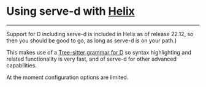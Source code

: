 # Using serve-d with [Helix][1]
---

Support for D including serve-d is included in Helix as of release 22.12, so
then you should be good to go, as long as serve-d is on your path.)

This makes use of a [Tree-sitter grammar for D][2] so syntax highlighting and
related functionality is very fast, and of serve-d for other advanced capabilities.

At the moment configuration options are limited.

[1]: https://helix-editor.com "Helix Web Site"
[2]: https://github.com/gdamore/tree-sitter-d/ "Tree-sitter Grammar for D"
 
